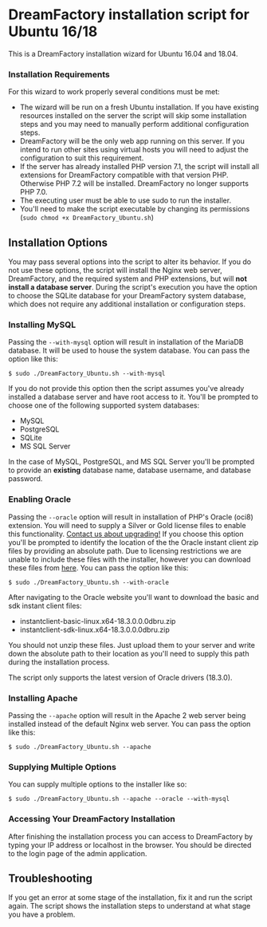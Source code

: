 # DreamFactory installation script for Ubuntu 16/18

This is a DreamFactory installation wizard for Ubuntu 16.04 and 18.04. 

### Installation Requirements 

For this wizard to work properly several conditions must be met:

* The wizard will be run on a fresh Ubuntu installation. If you have existing resources installed on the server the script will skip some installation steps and you may need to manually perform additional configuration steps.
* DreamFactory will be the only web app running on this server. If you intend to run other sites using virtual hosts you will need to adjust the configuration to suit this requirement.
* If the server has already installed PHP version 7.1, the script will install all extensions for DreamFactory compatible with that version PHP. Otherwise PHP 7.2 will be installed. DreamFactory no longer supports PHP 7.0.
* The executing user must be able to use sudo to run the installer.
* You'll need to make the script executable by changing its permissions (`sudo chmod +x DreamFactory_Ubuntu.sh`)

## Installation Options

You may pass several options into the script to alter its behavior. If you do not use these options, the script will install the Nginx web server, DreamFactory, and the required system and PHP extensions, but will **not install a database server**. During the script's execution you have the option to choose the SQLite database for your DreamFactory system database, which does not require any additional installation or configuration steps.

### Installing MySQL

Passing the ```--with-mysql``` option will result in installation of the MariaDB database. It will be used to house the system database. You can pass the option like this:

    $ sudo ./DreamFactory_Ubuntu.sh --with-mysql

If you do not provide this option then the script assumes you've already installed a database server and have root access to it. You'll be prompted to choose one of the following supported system databases:

* MySQL
* PostgreSQL 
* SQLite
* MS SQL Server

In the case of MySQL, PostgreSQL, and MS SQL Server you'll be prompted to provide an **existing** database name, database username, and database password.

### Enabling Oracle

Passing the ```--oracle``` option will result in installation of PHP's Oracle (oci8) extension. You will need to supply a Silver or Gold license files to enable this functionality. [Contact us about upgrading!](https://www.dreamfactory.com/contact-demo) If you choose this option you'll be prompted to identify the location of the the Oracle instant client zip files by providing an absolute path. Due to licensing restrictions we are unable to include these files with the installer, however you can download these files from [here](https://www.oracle.com/technetwork/topics/linuxx86-64soft-092277.html). You can pass the option like this:

    $ sudo ./DreamFactory_Ubuntu.sh --with-oracle

After navigating to the Oracle website you'll want to download the basic and sdk instant client files:

* instantclient-basic-linux.x64-18.3.0.0.0dbru.zip
* instantclient-sdk-linux.x64-18.3.0.0.0dbru.zip

You should not unzip these files. Just upload them to your server and write down the absolute path to their location as you'll need to supply this path during the installation process.

The script only supports the latest version of Oracle drivers (18.3.0).

### Installing Apache

Passing the ```--apache``` option will result in the Apache 2 web server being installed instead of the default Nginx web server. You can pass the option like this:

    $ sudo ./DreamFactory_Ubuntu.sh --apache

### Supplying Multiple Options

You can supply multiple options to the installer like so:

    $ sudo ./DreamFactory_Ubuntu.sh --apache --oracle --with-mysql


### Accessing Your DreamFactory Installation

After finishing the installation process you can access to DreamFactory by typing your IP address or localhost in the browser. You should be directed to the login page of the admin application.

## Troubleshooting

If you get an error at some stage of the installation, fix it and run the script again. The script shows the installation steps to understand at what stage you have a problem.
